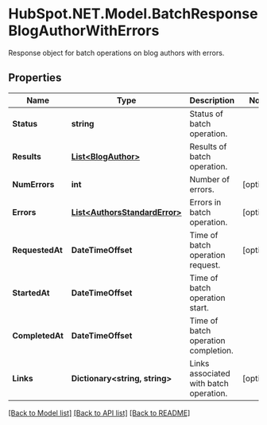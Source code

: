 # HubSpot.NET.Model.BatchResponseBlogAuthorWithErrors
Response object for batch operations on blog authors with errors.

## Properties

Name | Type | Description | Notes
------------ | ------------- | ------------- | -------------
**Status** | **string** | Status of batch operation. | 
**Results** | [**List&lt;BlogAuthor&gt;**](BlogAuthor.md) | Results of batch operation. | 
**NumErrors** | **int** | Number of errors. | [optional] 
**Errors** | [**List&lt;AuthorsStandardError&gt;**](AuthorsStandardError.md) | Errors in batch operation. | [optional] 
**RequestedAt** | **DateTimeOffset** | Time of batch operation request. | [optional] 
**StartedAt** | **DateTimeOffset** | Time of batch operation start. | 
**CompletedAt** | **DateTimeOffset** | Time of batch operation completion. | 
**Links** | **Dictionary&lt;string, string&gt;** | Links associated with batch operation. | [optional] 

[[Back to Model list]](../README.md#documentation-for-models) [[Back to API list]](../README.md#documentation-for-api-endpoints) [[Back to README]](../README.md)

